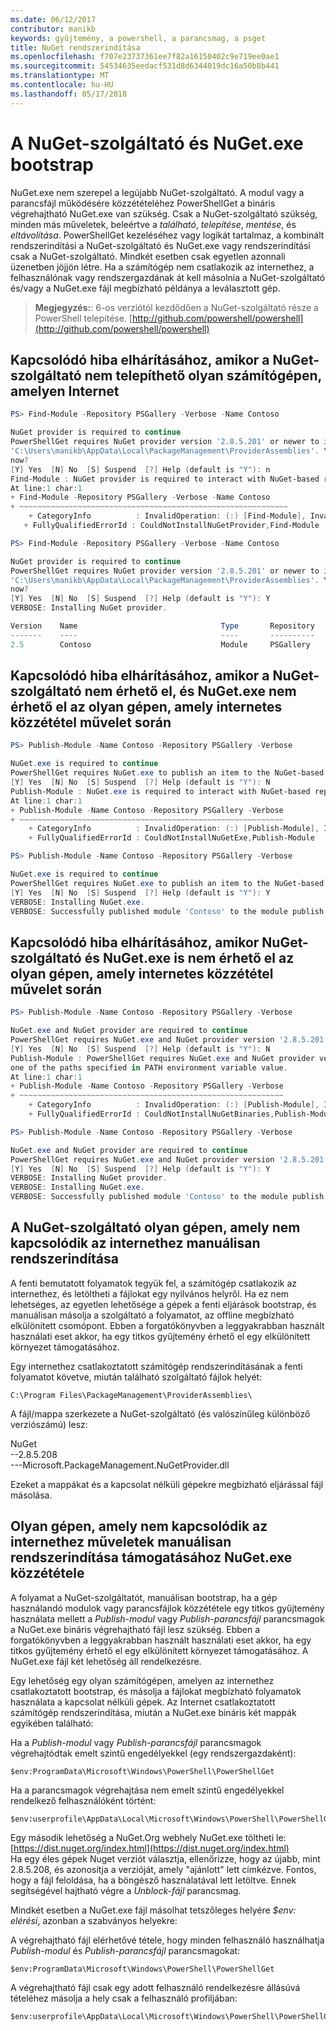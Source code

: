 ```yaml
---
ms.date: 06/12/2017
contributor: manikb
keywords: gyűjtemény, a powershell, a parancsmag, a psget
title: NuGet rendszerindítása
ms.openlocfilehash: f707e23737361ee7f82a16150402c9e719ee0ae1
ms.sourcegitcommit: 54534635eedacf531d8d6344019dc16a50b8b441
ms.translationtype: MT
ms.contentlocale: hu-HU
ms.lasthandoff: 05/17/2018
---
```

# <a name="bootstrap-the-nuget-provider-and-nugetexe"></a>A NuGet-szolgáltató és NuGet.exe bootstrap

NuGet.exe nem szerepel a legújabb NuGet-szolgáltató.
A modul vagy a parancsfájl működésére közzétételéhez PowerShellGet a bináris végrehajtható NuGet.exe van szükség.
Csak a NuGet-szolgáltató szükség, minden más műveletek, beleértve a *található*, *telepítése*, *mentése*, és *eltávolítása*.
PowerShellGet kezeléséhez vagy logikát tartalmaz, a kombinált rendszerindítási a NuGet-szolgáltató és NuGet.exe vagy rendszerindítási csak a NuGet-szolgáltató.
Mindkét esetben csak egyetlen azonnali üzenetben jöjjön létre.
Ha a számítógép nem csatlakozik az internethez, a felhasználónak vagy rendszergazdának át kell másolnia a NuGet-szolgáltató és/vagy a NuGet.exe fájl megbízható példánya a leválasztott gép.

>**Megjegyzés:**: 6-os verziótól kezdődően a NuGet-szolgáltató része a PowerShell telepítése. [http://github.com/powershell/powershell](http://github.com/powershell/powershell)

## <a name="resolving-error-when-the-nuget-provider-has-not-been-installed-on-a-machine-that-is-internet-connected"></a>Kapcsolódó hiba elhárításához, amikor a NuGet-szolgáltató nem telepíthető olyan számítógépen, amelyen Internet

```powershell
PS> Find-Module -Repository PSGallery -Verbose -Name Contoso

NuGet provider is required to continue
PowerShellGet requires NuGet provider version '2.8.5.201' or newer to interact with NuGet-based repositories. The NuGet provider must be available in 'C:\Program Files\PackageManagement\ProviderAssemblies' or
'C:\Users\manikb\AppData\Local\PackageManagement\ProviderAssemblies'. You can also install the NuGet provider by running 'Install-PackageProvider -Name NuGet -MinimumVersion 2.8.5.201 -Force'. Do you want PowerShellGet to install and import the NuGet provider
now?
[Y] Yes  [N] No  [S] Suspend  [?] Help (default is "Y"): n
Find-Module : NuGet provider is required to interact with NuGet-based repositories. Please ensure that '2.8.5.201' or newer version of NuGet provider is installed.
At line:1 char:1
+ Find-Module -Repository PSGallery -Verbose -Name Contoso
+ ~~~~~~~~~~~~~~~~~~~~~~~~~~~~~~~~~~~~~~~~~~~~~~~~~~~~~~~~~~~~
    + CategoryInfo          : InvalidOperation: (:) [Find-Module], InvalidOperationException
   + FullyQualifiedErrorId : CouldNotInstallNuGetProvider,Find-Module

PS> Find-Module -Repository PSGallery -Verbose -Name Contoso

NuGet provider is required to continue
PowerShellGet requires NuGet provider version '2.8.5.201' or newer to interact with NuGet-based repositories. The NuGet provider must be available in 'C:\Program Files\PackageManagement\ProviderAssemblies' or
'C:\Users\manikb\AppData\Local\PackageManagement\ProviderAssemblies'. You can also install the NuGet provider by running 'Install-PackageProvider -Name NuGet -MinimumVersion 2.8.5.201 -Force'. Do you want PowerShellGet to install and import the NuGet provider
now?
[Y] Yes  [N] No  [S] Suspend  [?] Help (default is "Y"): Y
VERBOSE: Installing NuGet provider.

Version    Name                                Type       Repository           Description
-------    ----                                ----       ----------           -----------
2.5        Contoso                             Module     PSGallery        Contoso module
```

## <a name="resolving-error-when-the-nuget-provider-is-available-and-nugetexe-is-not-available-during-the-publish-operation-on-a-machine-that-is-internet-connected"></a>Kapcsolódó hiba elhárításához, amikor a NuGet-szolgáltató nem érhető el, és NuGet.exe nem érhető el az olyan gépen, amely internetes közzététel művelet során

```powershell
PS> Publish-Module -Name Contoso -Repository PSGallery -Verbose

NuGet.exe is required to continue
PowerShellGet requires NuGet.exe to publish an item to the NuGet-based repositories. NuGet.exe must be available under one of the paths specified in PATH environment variable value. Do you want PowerShellGet to install NuGet.exe now?
[Y] Yes  [N] No  [S] Suspend  [?] Help (default is "Y"): N
Publish-Module : NuGet.exe is required to interact with NuGet-based repositories. Please ensure that NuGet.exe is available under one of the paths specified in PATH environment variable value.
At line:1 char:1
+ Publish-Module -Name Contoso -Repository PSGallery -Verbose
+ ~~~~~~~~~~~~~~~~~~~~~~~~~~~~~~~~~~~~~~~~~~~~~~~~~~~~~~~~~~~
    + CategoryInfo          : InvalidOperation: (:) [Publish-Module], InvalidOperationException
    + FullyQualifiedErrorId : CouldNotInstallNuGetExe,Publish-Module

PS> Publish-Module -Name Contoso -Repository PSGallery -Verbose

NuGet.exe is required to continue
PowerShellGet requires NuGet.exe to publish an item to the NuGet-based repositories. NuGet.exe must be available under one of the paths specified in PATH environment variable value. Do you want PowerShellGet to install NuGet.exe now?
[Y] Yes  [N] No  [S] Suspend  [?] Help (default is "Y"): Y
VERBOSE: Installing NuGet.exe.
VERBOSE: Successfully published module 'Contoso' to the module publish location 'https://www.powershellgallery.com/api/v2/'. Please allow few minutes for 'Contoso' to show up in the search results.
```

## <a name="resolving-error-when-both-nuget-provider-and-nugetexe-are-not-available-during-the-publish-operation-on-a-machine-that-is-internet-connected"></a>Kapcsolódó hiba elhárításához, amikor NuGet-szolgáltató és NuGet.exe is nem érhető el az olyan gépen, amely internetes közzététel művelet során

```powershell
PS> Publish-Module -Name Contoso -Repository PSGallery -Verbose

NuGet.exe and NuGet provider are required to continue
PowerShellGet requires NuGet.exe and NuGet provider version '2.8.5.201' or newer to interact with the NuGet-based repositories. Do you want PowerShellGet to install both NuGet.exe and NuGet provider now?
[Y] Yes  [N] No  [S] Suspend  [?] Help (default is "Y"): N
Publish-Module : PowerShellGet requires NuGet.exe and NuGet provider version '2.8.5.201' or newer to interact with the NuGet-based repositories. Please ensure that '2.8.5.201' or newer version of NuGet provider is installed and NuGet.exe is available under
one of the paths specified in PATH environment variable value.
At line:1 char:1
+ Publish-Module -Name Contoso -Repository PSGallery -Verbose
+ ~~~~~~~~~~~~~~~~~~~~~~~~~~~~~~~~~~~~~~~~~~~~~~~~~~~~~~~~~~~
    + CategoryInfo          : InvalidOperation: (:) [Publish-Module], InvalidOperationException
    + FullyQualifiedErrorId : CouldNotInstallNuGetBinaries,Publish-Module

PS> Publish-Module -Name Contoso -Repository PSGallery -Verbose

NuGet.exe and NuGet provider are required to continue
PowerShellGet requires NuGet.exe and NuGet provider version '2.8.5.201' or newer to interact with the NuGet-based repositories. Do you want PowerShellGet to install both NuGet.exe and NuGet provider now?
[Y] Yes  [N] No  [S] Suspend  [?] Help (default is "Y"): Y
VERBOSE: Installing NuGet provider.
VERBOSE: Installing NuGet.exe.
VERBOSE: Successfully published module 'Contoso' to the module publish location 'https://www.powershellgallery.com/api/v2/'. Please allow few minutes for 'Contoso' to show up in the search results.
```

## <a name="manually-bootstrapping-the-nuget-provider-on-a-machine-that-is-not-connected-to-the-internet"></a>A NuGet-szolgáltató olyan gépen, amely nem kapcsolódik az internethez manuálisan rendszerindítása

A fenti bemutatott folyamatok tegyük fel, a számítógép csatlakozik az internethez, és letöltheti a fájlokat egy nyilvános helyről.
Ha ez nem lehetséges, az egyetlen lehetősége a gépek a fenti eljárások bootstrap, és manuálisan másolja a szolgáltató a folyamatot, az offline megbízható elkülönített csomópont.
Ebben a forgatókönyvben a leggyakrabban használt használati eset akkor, ha egy titkos gyűjtemény érhető el egy elkülönített környezet támogatásához.

Egy internethez csatlakoztatott számítógép rendszerindításának a fenti folyamatot követve, miután található szolgáltató fájlok helyét:

```
C:\Program Files\PackageManagement\ProviderAssemblies\
```

A fájl/mappa szerkezete a NuGet-szolgáltató (és valószínűleg különböző verziószámú) lesz:

NuGet<br>
--2.8.5.208<br>
---Microsoft.PackageManagement.NuGetProvider.dll

Ezeket a mappákat és a kapcsolat nélküli gépekre megbízható eljárással fájl másolása.

## <a name="manually-bootstrapping-nugetexe-to-support-publish-operations-on-a-machine-that-is-not-connected-to-the-internet"></a>Olyan gépen, amely nem kapcsolódik az internethez műveletek manuálisan rendszerindítása támogatásához NuGet.exe közzététele

A folyamat a NuGet-szolgáltatót, manuálisan bootstrap, ha a gép használandó modulok vagy parancsfájlok közzététele egy titkos gyűjtemény használata mellett a *Publish-modul* vagy *Publish-parancsfájl* parancsmagok a NuGet.exe bináris végrehajtható fájl lesz szükség.
Ebben a forgatókönyvben a leggyakrabban használt használati eset akkor, ha egy titkos gyűjtemény érhető el egy elkülönített környezet támogatásához.
A NuGet.exe fájl két lehetőség áll rendelkezésre.

Egy lehetőség egy olyan számítógépen, amelyen az internethez csatlakoztatott bootstrap, és másolja a fájlokat megbízható folyamatok használata a kapcsolat nélküli gépek.
Az Internet csatlakoztatott számítógép rendszerindítása, miután a NuGet.exe bináris két mappák egyikében található:

Ha a *Publish-modul* vagy *Publish-parancsfájl* parancsmagok végrehajtódtak emelt szintű engedélyekkel (egy rendszergazdaként):

```
$env:ProgramData\Microsoft\Windows\PowerShell\PowerShellGet
```

Ha a parancsmagok végrehajtása nem emelt szintű engedélyekkel rendelkező felhasználóként történt:

```
$env:userprofile\AppData\Local\Microsoft\Windows\PowerShell\PowerShellGet\
```

Egy második lehetőség a NuGet.Org webhely NuGet.exe töltheti le: [https://dist.nuget.org/index.html](https://dist.nuget.org/index.html)<br>
Ha egy éles gépek Nuget verziót választja, ellenőrizze, hogy az újabb, mint 2.8.5.208, és azonosítja a verzióját, amely "ajánlott" lett címkézve.
Fontos, hogy a fájl feloldása, ha a böngésző használatával lett letöltve.
Ennek segítségével hajtható végre a *Unblock-fájl* parancsmag.

Mindkét esetben a NuGet.exe fájl másolhat tetszőleges helyére *$env: elérési*, azonban a szabványos helyekre:

A végrehajtható fájl elérhetővé tétele, hogy minden felhasználó használhatja *Publish-modul* és *Publish-parancsfájl* parancsmagokat:

```
$env:ProgramData\Microsoft\Windows\PowerShell\PowerShellGet
```

A végrehajtható fájl csak egy adott felhasználó rendelkezésre állásúvá tételéhez másolja a hely csak a felhasználó profiljában:

```
$env:userprofile\AppData\Local\Microsoft\Windows\PowerShell\PowerShellGet\
```